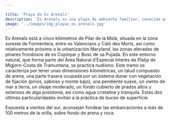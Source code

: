 ```yaml
---

title: 'Playa de Es Arenals'
description: 'Es Arenals es una playa de ambiente familiar, conocida por el extenso arenal que le da nombre y la pureza de sus aguas. '
image: '../images/img_playas_es_arenals.jpg'
---
```


Es Arenals está a cinco kilómetros de Pilar de la Mola, situada en la zona sureste de Formentera, entre es Valencians y Caló des Morts, así como relativamente próximo a la urbanización Maryland, las zonas elevadas de pinares frondosos de es Copinyar y Bosc de sa Pujada. En este entorno natural, que forma parte del Àrea Natural d’Especial Interès de Platja de Migjorn-Costa de Tramuntana, se practica nudismo. 
Este tramo se caracteriza por tener unas dimensiones kilométricas, un talud compuesto de arena, una parte trasera ocupada por un sistema dunar con vegetación de fijación (pinos, sabinas y monte bajo), una pendiente suave, un viento de mar a tierra, un oleaje moderado, un fondo cubierto de prados altos y extensos de alga posidonia, así como agua cristalina y tranquila. Estas dos últimas particularidades invitan a la práctica de buceo de superficie. 

Expuesta a vientos del sur, aconsejan fondear las embarcaciones a más de 100 metros de la orilla, sobre fondo de arena y roca.